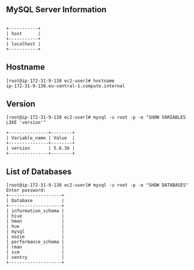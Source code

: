 ## MySQL Server Information

``` [root@ip-172-31-9-138 ec2-user]# mysql -u root -p -e "select host from information_schema.processlist" 

+-----------+
| host      |
+-----------+
| localhost |
+-----------+
```

## Hostname

```
[root@ip-172-31-9-138 ec2-user]# hostname
ip-172-31-9-138.eu-central-1.compute.internal

```

## Version
```
[root@ip-172-31-9-138 ec2-user]# mysql -u root -p -e "SHOW VARIABLES LIKE 'version'"

+---------------+--------+
| Variable_name | Value  |
+---------------+--------+
| version       | 5.6.36 |
+---------------+--------+
```

## List of Databases

```
[root@ip-172-31-9-138 ec2-user]# mysql -u root -p -e "SHOW DATABASES"
Enter password:
+--------------------+
| Database           |
+--------------------+
| information_schema |
| hive               |
| hmon               |
| hue                |
| mysql              |
| oozie              |
| performance_schema |
| rman               |
| scm                |
| sentry             |
+--------------------+
```
